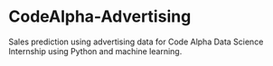 # CodeAlpha-Advertising
Sales prediction using advertising data for Code Alpha Data Science Internship using Python and machine learning.
